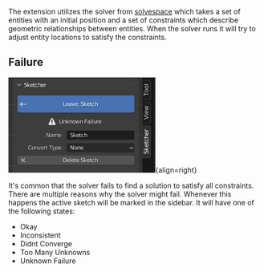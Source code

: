 The extension utilizes the solver from [solvespace](https://solvespace.com/index.pl) which
takes a set of entities with an initial position and a set of constraints which
describe geometric relationships between entities. When the solver runs it will try
to adjust entity locations to satisfy the constraints.

## Failure
![Solver Failure](images/solver_failure.png){align=right}

It's common that the solver fails to find a solution to satisfy all constraints. There
are multiple reasons why the solver might fail. Whenever this happens the active sketch
will be marked in the sidebar. It will have one of the following states:

- Okay
- Inconsistent
- Didnt Converge
- Too Many Unknowns
- Unknown Failure


<!-- ## Best Practices

## Workflow

## Tips & Tricks -->
